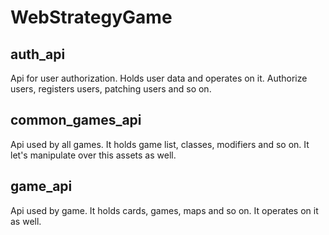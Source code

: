 # WebStrategyGame
## auth_api
Api for user authorization. Holds user data and operates on it. Authorize users, registers users, patching users and so on.
## common_games_api
Api used by all games. It holds game list, classes, modifiers and so on. It let's manipulate over this assets as well.
## game_api
Api used by game. It holds cards, games, maps and so on. It operates on it as well.
